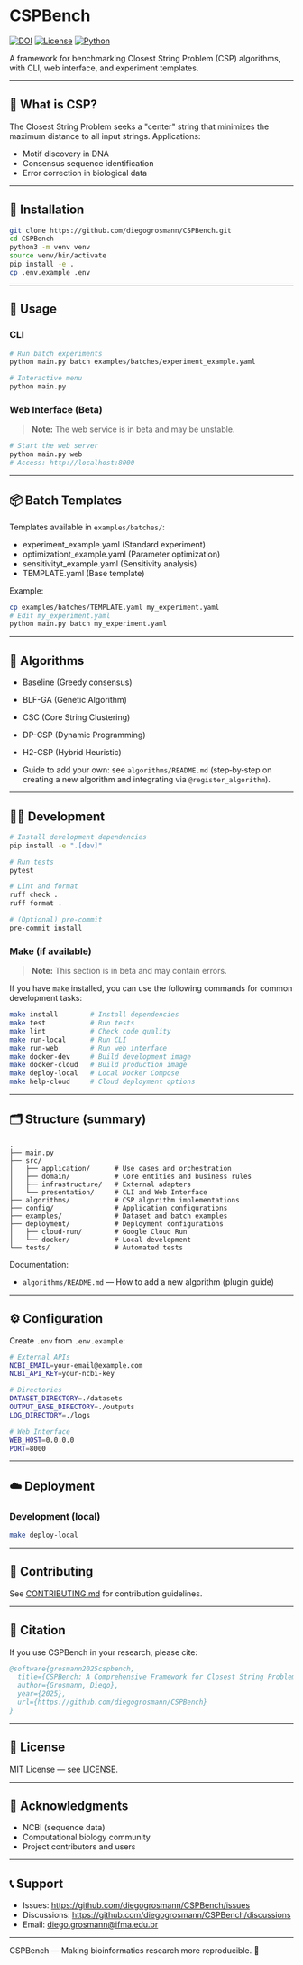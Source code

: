 # CSPBench

[![DOI](https://zenodo.org/badge/DOI/10.5281/zenodo.17136438.svg)](https://doi.org/10.5281/zenodo.17136438)
[![License](https://img.shields.io/badge/License-MIT-blue.svg)](LICENSE)
[![Python](https://img.shields.io/badge/python-3.8+-blue.svg)](https://www.python.org/downloads/)

A framework for benchmarking Closest String Problem (CSP) algorithms, with CLI, web interface, and experiment templates.

---

## 🔎 What is CSP?

The Closest String Problem seeks a "center" string that minimizes the maximum distance to all input strings. Applications:
- Motif discovery in DNA
- Consensus sequence identification
- Error correction in biological data

---

## 🚀 Installation

```bash
git clone https://github.com/diegogrosmann/CSPBench.git
cd CSPBench
python3 -m venv venv
source venv/bin/activate
pip install -e .
cp .env.example .env
```

---

## 🧭 Usage

### CLI
```bash
# Run batch experiments
python main.py batch examples/batches/experiment_example.yaml

# Interactive menu
python main.py
```

### Web Interface (Beta)
> **Note:** The web service is in beta and may be unstable.

```bash
# Start the web server
python main.py web
# Access: http://localhost:8000
```

---

## 📦 Batch Templates

Templates available in `examples/batches/`:
- experiment_example.yaml    (Standard experiment)
- optimizationt_example.yaml (Parameter optimization)
- sensitivityt_example.yaml  (Sensitivity analysis)
- TEMPLATE.yaml              (Base template)

Example:
```bash
cp examples/batches/TEMPLATE.yaml my_experiment.yaml
# Edit my_experiment.yaml
python main.py batch my_experiment.yaml
```

---

## 🧠 Algorithms

- Baseline (Greedy consensus)
- BLF-GA (Genetic Algorithm)
- CSC (Core String Clustering)
- DP-CSP (Dynamic Programming)
- H2-CSP (Hybrid Heuristic)

- Guide to add your own: see `algorithms/README.md` (step‑by‑step on creating a new algorithm and integrating via `@register_algorithm`).

---

## 🧑‍💻 Development

```bash
# Install development dependencies
pip install -e ".[dev]"

# Run tests
pytest

# Lint and format
ruff check .
ruff format .

# (Optional) pre-commit
pre-commit install
```

### Make (if available)
> **Note:** This section is in beta and may contain errors.

If you have `make` installed, you can use the following commands for common development tasks:
```bash
make install        # Install dependencies
make test           # Run tests
make lint           # Check code quality
make run-local      # Run CLI
make run-web        # Run web interface
make docker-dev     # Build development image
make docker-cloud   # Build production image
make deploy-local   # Local Docker Compose
make help-cloud     # Cloud deployment options
```

---

## 🗂️ Structure (summary)

```
.
├── main.py
├── src/
│   ├── application/      # Use cases and orchestration
│   ├── domain/           # Core entities and business rules
│   ├── infrastructure/   # External adapters
│   └── presentation/     # CLI and Web Interface
├── algorithms/           # CSP algorithm implementations
├── config/               # Application configurations
├── examples/             # Dataset and batch examples
├── deployment/           # Deployment configurations
│   ├── cloud-run/        # Google Cloud Run
│   └── docker/           # Local development
└── tests/                # Automated tests
```

Documentation:
- `algorithms/README.md` — How to add a new algorithm (plugin guide)

---

## ⚙️ Configuration

Create `.env` from `.env.example`:
```bash
# External APIs
NCBI_EMAIL=your-email@example.com
NCBI_API_KEY=your-ncbi-key

# Directories
DATASET_DIRECTORY=./datasets
OUTPUT_BASE_DIRECTORY=./outputs
LOG_DIRECTORY=./logs

# Web Interface
WEB_HOST=0.0.0.0
PORT=8000
```

---

## ☁️ Deployment

### Development (local)
```bash
make deploy-local
```
---

## 🤝 Contributing

See [CONTRIBUTING.md](CONTRIBUTING.md) for contribution guidelines.

---

## 📝 Citation

If you use CSPBench in your research, please cite:
```bibtex
@software{grosmann2025cspbench,
  title={CSPBench: A Comprehensive Framework for Closest String Problem Benchmarking},
  author={Grosmann, Diego},
  year={2025},
  url={https://github.com/diegogrosmann/CSPBench}
}
```

---

## 📜 License

MIT License — see [LICENSE](LICENSE).

---

## 🙏 Acknowledgments

- NCBI (sequence data)
- Computational biology community
- Project contributors and users

---

## 📞 Support

- Issues: https://github.com/diegogrosmann/CSPBench/issues
- Discussions: https://github.com/diegogrosmann/CSPBench/discussions
- Email: diego.grosmann@ifma.edu.br

---

CSPBench — Making bioinformatics research more reproducible. 🧬
